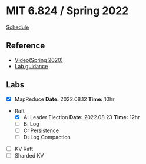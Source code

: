 # MIT 6.824 / Spring 2022

[Schedule](https://pdos.csail.mit.edu/6.824/schedule.html)

## Reference

- [Video(Spring 2020)](https://www.youtube.com/playlist?list=PLrw6a1wE39_tb2fErI4-WkMbsvGQk9_UB)
- [Lab guidance](https://pdos.csail.mit.edu/6.824/labs/guidance.html)

## Labs

- [x] MapReduce **Date:** 2022.08.12 **Time:** 10hr
- Raft
  - [x] A: Leader Election **Date:** 2022.08.23 **Time:** 12hr
  - [ ] B: Log
  - [ ] C: Persistence
  - [ ] D: Log Compaction
- [ ] KV Raft
- [ ] Sharded KV
